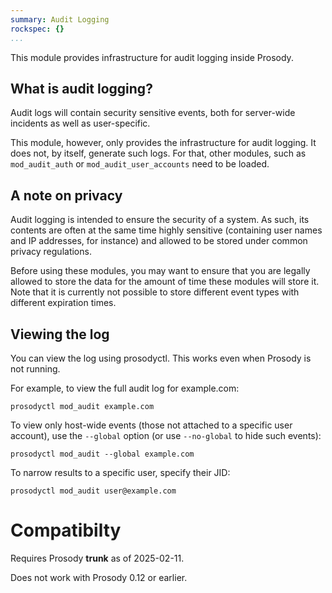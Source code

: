 ```yaml
---
summary: Audit Logging
rockspec: {}
...
```


This module provides infrastructure for audit logging inside Prosody.

## What is audit logging?

Audit logs will contain security sensitive events, both for server-wide
incidents as well as user-specific.

This module, however, only provides the infrastructure for audit logging. It
does not, by itself, generate such logs. For that, other modules, such as
`mod_audit_auth` or `mod_audit_user_accounts` need to be loaded.

## A note on privacy

Audit logging is intended to ensure the security of a system. As such, its
contents are often at the same time highly sensitive (containing user names
and IP addresses, for instance) and allowed to be stored under common privacy
regulations.

Before using these modules, you may want to ensure that you are legally
allowed to store the data for the amount of time these modules will store it.
Note that it is currently not possible to store different event types with
different expiration times.

## Viewing the log

You can view the log using prosodyctl. This works even when Prosody is not
running.

For example, to view the full audit log for example.com:

```shell
prosodyctl mod_audit example.com
```

To view only host-wide events (those not attached to a specific user account),
use the `--global` option (or use `--no-global` to hide such events):

```shell
prosodyctl mod_audit --global example.com
```

To narrow results to a specific user, specify their JID:

```shell
prosodyctl mod_audit user@example.com
```

# Compatibilty

Requires Prosody **trunk** as of 2025-02-11.

Does not work with Prosody 0.12 or earlier.
